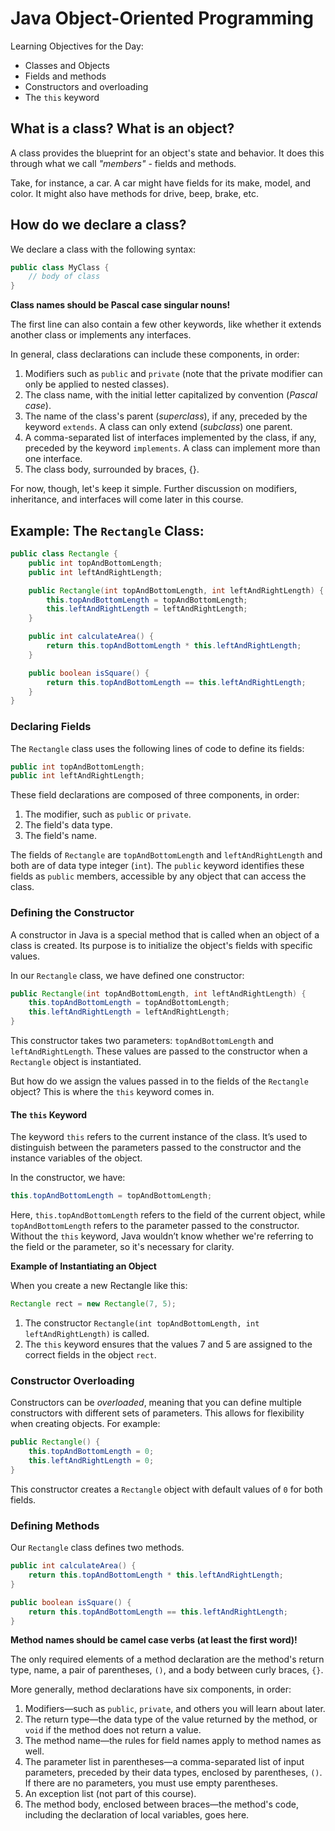 # Java Object-Oriented Programming

Learning Objectives for the Day:
- Classes and Objects
- Fields and methods
- Constructors and overloading
- The `this` keyword

## What is a class? What is an object?

A class provides the blueprint for an object's state and behavior. It does this through what we call *"members"* - fields and methods.

Take, for instance, a car. A car might have fields for its make, model, and color. It might also have methods for drive, beep, brake, etc.

## How do we declare a class?

We declare a class with the following syntax:

```java
public class MyClass {
    // body of class
}
```
**Class names should be Pascal case singular nouns!**

The first line can also contain a few other keywords, like whether it extends another class or implements any interfaces.

In general, class declarations can include these components, in order:

1. Modifiers such as `public` and `private` (note that the private modifier can only be applied to nested classes).
2. The class name, with the initial letter capitalized by convention (*Pascal case*).
3. The name of the class's parent (*superclass*), if any, preceded by the keyword `extends`. A class can only extend (*subclass*) one parent.
4. A comma-separated list of interfaces implemented by the class, if any, preceded by the keyword `implements`. A class can implement more than one interface.
5. The class body, surrounded by braces, {}.

For now, though, let's keep it simple. Further discussion on modifiers, inheritance, and interfaces will come later in this course.

## Example: The `Rectangle` Class:
```java
public class Rectangle {
    public int topAndBottomLength;
    public int leftAndRightLength;

    public Rectangle(int topAndBottomLength, int leftAndRightLength) {
        this.topAndBottomLength = topAndBottomLength;
        this.leftAndRightLength = leftAndRightLength;
    }

    public int calculateArea() {
        return this.topAndBottomLength * this.leftAndRightLength;
    }

    public boolean isSquare() {
        return this.topAndBottomLength == this.leftAndRightLength;
    }
}
```

### Declaring Fields
The `Rectangle` class uses the following lines of code to define its fields:

```java
public int topAndBottomLength;
public int leftAndRightLength;
```
These field declarations are composed of three components, in order:

1. The modifier, such as `public` or `private`.
2. The field's data type.
3. The field's name.

The fields of `Rectangle` are `topAndBottomLength` and `leftAndRightLength` and both are of data type integer (`int`). The `public` keyword identifies these fields as `public` members, accessible by any object that can access the class.

### Defining the Constructor
A constructor in Java is a special method that is called when an object of a class is created. Its purpose is to initialize the object's fields with specific values.

In our `Rectangle` class, we have defined one constructor:
```java
public Rectangle(int topAndBottomLength, int leftAndRightLength) {
    this.topAndBottomLength = topAndBottomLength;
    this.leftAndRightLength = leftAndRightLength;
}
```

This constructor takes two parameters: `topAndBottomLength` and `leftAndRightLength`. These values are passed to the constructor when a `Rectangle` object is instantiated.

But how do we assign the values passed in to the fields of the `Rectangle` object? This is where the `this` keyword comes in.

#### The `this` Keyword

The keyword `this` refers to the current instance of the class. It’s used to distinguish between the parameters passed to the constructor and the instance variables of the object.

In the constructor, we have:
```java
this.topAndBottomLength = topAndBottomLength;
```
Here, `this.topAndBottomLength` refers to the field of the current object, while `topAndBottomLength` refers to the parameter passed to the constructor. Without the `this` keyword, Java wouldn’t know whether we're referring to the field or the parameter, so it's necessary for clarity.

**Example of Instantiating an Object**

When you create a new Rectangle like this:
```java
Rectangle rect = new Rectangle(7, 5);
```
1. The constructor `Rectangle(int topAndBottomLength, int leftAndRightLength)` is called.
2.	The `this` keyword ensures that the values 7 and 5 are assigned to the correct fields in the object `rect`.

### Constructor Overloading
Constructors can be *overloaded*, meaning that you can define multiple constructors with different sets of parameters. This allows for flexibility when creating objects. For example:
```java
public Rectangle() {
    this.topAndBottomLength = 0;
    this.leftAndRightLength = 0;
}
```
This constructor creates a `Rectangle` object with default values of `0` for both fields.

### Defining Methods
Our `Rectangle` class defines two methods.

```java
public int calculateArea() {
    return this.topAndBottomLength * this.leftAndRightLength;
}

public boolean isSquare() {
    return this.topAndBottomLength == this.leftAndRightLength;
}
```
**Method names should be camel case verbs (at least the first word)!**

The only required elements of a method declaration are the method's return type, name, a pair of parentheses, `()`, and a body between curly braces, `{}`.

More generally, method declarations have six components, in order:

1. Modifiers—such as `public`, `private`, and others you will learn about later.
2. The return type—the data type of the value returned by the method, or `void` if the method does not return a value.
3. The method name—the rules for field names apply to method names as well.
4. The parameter list in parentheses—a comma-separated list of input parameters, preceded by their data types, enclosed by parentheses, `()`. If there are no parameters, you must use empty parentheses.
5. An exception list (not part of this course).
6. The method body, enclosed between braces—the method's code, including the declaration of local variables, goes here.
